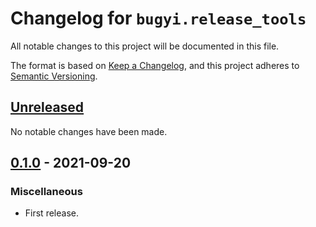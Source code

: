 # Changelog for `bugyi.release_tools`

All notable changes to this project will be documented in this file.

The format is based on [Keep a Changelog], and this project adheres to
[Semantic Versioning].

[Keep a Changelog]: https://keepachangelog.com/en/1.0.0/
[Semantic Versioning]: https://semver.org/


## [Unreleased](https://github.com/bbugyi200/cc-python/compare/0.1.0...HEAD)

No notable changes have been made.

## [0.1.0](https://github.com/bbugyi200/python-release-tools/releases/tag/0.1.0) - 2021-09-20

### Miscellaneous

* First release.
